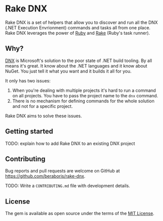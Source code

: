 Rake DNX
========

Rake DNX is a set of helpers that allow you to discover and run all the DNX
(.NET Execution Envrionment) commands and tasks all from one place. Rake DNX
leverages the power of [Ruby](https://www.ruby-lang.org/en/) and
[Rake](http://rake.rubyforge.org/) (Ruby's task runner).

Why?
----

[DNX](http://docs.asp.net/en/latest/dnx/index.html) is Microsoft's solution to
the poor state of .NET build tooling. By all means it's great. It know about the
.NET languages and it know about NuGet. You just tell it what you want and it
builds it all for you.

It only has two issues:

1. When you're dealing with multiple projects it's hard to run a command on all
    projects. You have to pass the project name to the `dnx` command.
1. There is no mechanism for defining commands for the whole solution and not
    for a specific project.

Rake DNX aims to solve these issues.

Getting started
---------------

TODO: explain how to add Rake DNX to an existing DNX project

Contributing
------------

Bug reports and pull requests are welcome on GitHub at
https://github.com/beraboris/rake-dnx.

TODO: Write a `CONTRIBUTING.md` file with development details.

License
-------

The gem is available as open source under the terms of the
[MIT License](http://opensource.org/licenses/MIT).
